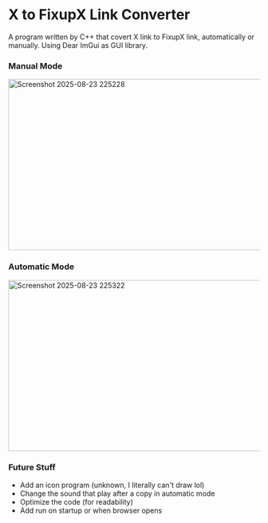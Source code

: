 # X to FixupX Link Converter
A program written by C++ that covert X link to FixupX link, automatically or manually. Using Dear ImGui as GUI library.
### Manual Mode
<img width="636" height="343" alt="Screenshot 2025-08-23 225228" src="https://github.com/user-attachments/assets/17ad141c-934f-4f4a-bf13-b9b3d7b1dbe8" />

### Automatic Mode
<img width="636" height="343" alt="Screenshot 2025-08-23 225322" src="https://github.com/user-attachments/assets/fd56a0ff-95dc-4c0d-b6c9-0bcc3f8cdff0" />

### Future Stuff
- Add an icon program (unknown, I literally can't draw lol)
- Change the sound that play after a copy in automatic mode
- Optimize the code (for readability)
- Add run on startup or when browser opens
